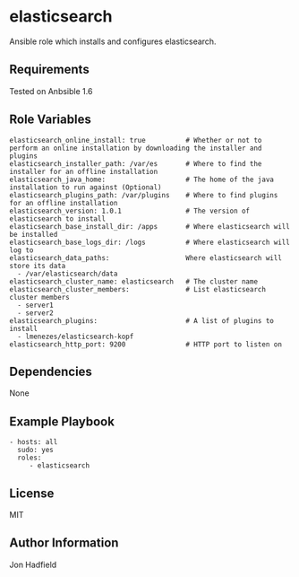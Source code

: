 elasticsearch
========

Ansible role which installs and configures elasticsearch.

Requirements
------------

Tested on Anbsible 1.6

Role Variables
--------------
    elasticsearch_online_install: true          # Whether or not to perform an online installation by downloading the installer and plugins
    elasticsearch_installer_path: /var/es       # Where to find the installer for an offline installation
    elasticsearch_java_home:                    # The home of the java installation to run against (Optional)
    elasticsearch_plugins_path: /var/plugins    # Where to find plugins for an offline installation
    elasticsearch_version: 1.0.1                # The version of elasticsearch to install
    elasticsearch_base_install_dir: /apps       # Where elasticsearch will be installed
    elasticsearch_base_logs_dir: /logs          # Where elasticsearch will log to
    elasticsearch_data_paths:                   Where elasticsearch will store its data
      - /var/elasticsearch/data
    elasticsearch_cluster_name: elasticsearch   # The cluster name
    elasticsearch_cluster_members:              # List elasticsearch cluster members
      - server1
      - server2
    elasticsearch_plugins:                      # A list of plugins to install
      - lmenezes/elasticsearch-kopf
    elasticsearch_http_port: 9200               # HTTP port to listen on


Dependencies
------------

None

Example Playbook
-------------------------

    - hosts: all
      sudo: yes
      roles:
         - elasticsearch

License
-------

MIT

Author Information
------------------

Jon Hadfield
